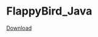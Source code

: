 # FlappyBird_Java

<a href="https://github.com/KRBNJSF/FlappyBird_Java/raw/master/app-debug.apk" download>Download</a>
